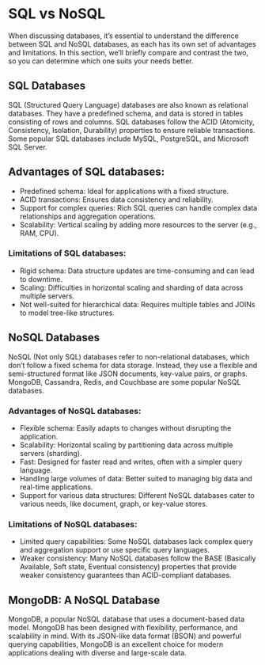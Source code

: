 # SQL vs NoSQL
When discussing databases, it’s essential to understand the difference between SQL and NoSQL databases, as each has its own set of advantages and limitations. In this section, we’ll briefly compare and contrast the two, so you can determine which one suits your needs better.

## SQL Databases
SQL (Structured Query Language) databases are also known as relational databases. They have a predefined schema, and data is stored in tables consisting of rows and columns. SQL databases follow the ACID (Atomicity, Consistency, Isolation, Durability) properties to ensure reliable transactions. Some popular SQL databases include MySQL, PostgreSQL, and Microsoft SQL Server.

## Advantages of SQL databases:

- Predefined schema: Ideal for applications with a fixed structure.
- ACID transactions: Ensures data consistency and reliability.
- Support for complex queries: Rich SQL queries can handle complex data relationships and aggregation operations.
- Scalability: Vertical scaling by adding more resources to the server (e.g., RAM, CPU).
### Limitations of SQL databases:

- Rigid schema: Data structure updates are time-consuming and can lead to downtime.
- Scaling: Difficulties in horizontal scaling and sharding of data across multiple servers.
- Not well-suited for hierarchical data: Requires multiple tables and JOINs to model tree-like structures.
## NoSQL Databases
NoSQL (Not only SQL) databases refer to non-relational databases, which don’t follow a fixed schema for data storage. Instead, they use a flexible and semi-structured format like JSON documents, key-value pairs, or graphs. MongoDB, Cassandra, Redis, and Couchbase are some popular NoSQL databases.

### Advantages of NoSQL databases:

- Flexible schema: Easily adapts to changes without disrupting the application.
- Scalability: Horizontal scaling by partitioning data across multiple servers (sharding).
- Fast: Designed for faster read and writes, often with a simpler query language.
- Handling large volumes of data: Better suited to managing big data and real-time applications.
- Support for various data structures: Different NoSQL databases cater to various needs, like document, graph, or key-value stores.
### Limitations of NoSQL databases:

- Limited query capabilities: Some NoSQL databases lack complex query and aggregation support or use specific query languages.
- Weaker consistency: Many NoSQL databases follow the BASE (Basically Available, Soft state, Eventual consistency) properties that provide weaker consistency guarantees than ACID-compliant databases.
## MongoDB: A NoSQL Database
MongoDB, a popular NoSQL database that uses a document-based data model. MongoDB has been designed with flexibility, performance, and scalability in mind. With its JSON-like data format (BSON) and powerful querying capabilities, MongoDB is an excellent choice for modern applications dealing with diverse and large-scale data.